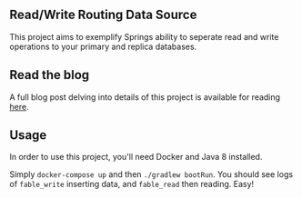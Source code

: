 ## Read/Write Routing Data Source

This project aims to exemplify Springs ability to seperate read and write operations to your primary and replica databases.


## Read the blog

A full blog post delving into details of this project is available for reading [here](https://fable.sh/blog/splitting-read-and-write-operations-in-spring-boot/).

## Usage

In order to use this project, you'll need Docker and Java 8 installed.

Simply `docker-compose up` and then `./gradlew bootRun`. You should see logs of `fable_write` inserting data, and `fable_read` then reading. Easy!
